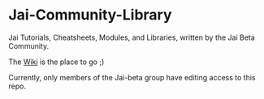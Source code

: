 # Jai-Community-Library
Jai Tutorials, Cheatsheets, Modules, and Libraries, written by the Jai Beta Community.

The [Wiki](https://github.com/Jai-Community/Jai-Community-Library/wiki) is the place to go ;)

Currently, only members of the Jai-beta group have editing access to this repo.
